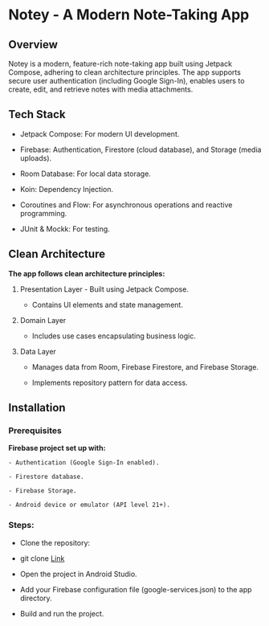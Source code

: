 # Notey - A Modern Note-Taking App

## Overview

Notey is a modern, feature-rich note-taking app built using Jetpack Compose, adhering to clean architecture principles. The app supports secure user authentication (including Google Sign-In), enables users to create, edit, and retrieve notes with media attachments.



## Tech Stack

- Jetpack Compose: For modern UI development.

- Firebase: Authentication, Firestore (cloud database), and Storage (media uploads).

- Room Database: For local data storage.

- Koin: Dependency Injection.

- Coroutines and Flow: For asynchronous operations and reactive programming.

- JUnit & Mockk: For testing.


## Clean Architecture

**The app follows clean architecture principles:**

1. Presentation Layer - Built using Jetpack Compose.

    - Contains UI elements and state management.

2. Domain Layer

    - Includes use cases encapsulating business logic.

3. Data Layer

    - Manages data from Room, Firebase Firestore, and Firebase Storage.

    - Implements repository pattern for data access.


## Installation

### Prerequisites

**Firebase project set up with:**

    - Authentication (Google Sign-In enabled).

    - Firestore database.

    - Firebase Storage.

    - Android device or emulator (API level 21+).

### Steps:

- Clone the repository:

- git clone [Link](https://github.com/Cmi-shote/My_Compose_Notes)

- Open the project in Android Studio.

- Add your Firebase configuration file (google-services.json) to the app directory.

- Build and run the project.
